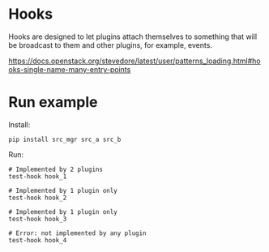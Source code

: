 # Hooks

Hooks are designed to let plugins attach themselves to something that will be broadcast to them and other plugins, for example, events.

https://docs.openstack.org/stevedore/latest/user/patterns_loading.html#hooks-single-name-many-entry-points

# Run example

Install:

    pip install src_mgr src_a src_b

Run:

    # Implemented by 2 plugins
    test-hook hook_1

    # Implemented by 1 plugin only
    test-hook hook_2

    # Implemented by 1 plugin only
    test-hook hook_3

    # Error: not implemented by any plugin
    test-hook hook_4
